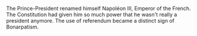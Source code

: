 The Prince-President renamed himself Napoléon III, Emperor of the French.
The Constitution had given him so much power that he wasn't really a president anymore.
The use of referendum became a distinct sign of Bonarpatism.